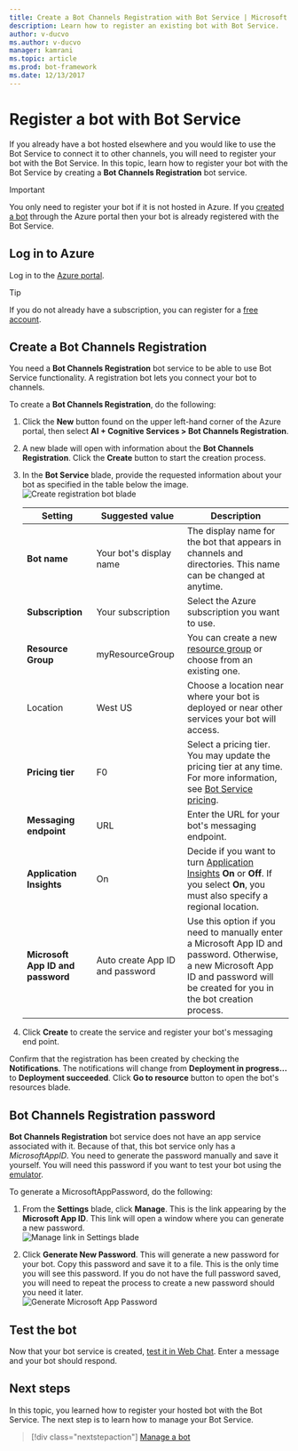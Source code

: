 ```yaml
---
title: Create a Bot Channels Registration with Bot Service | Microsoft Docs
description: Learn how to register an existing bot with Bot Service.
author: v-ducvo
ms.author: v-ducvo
manager: kamrani
ms.topic: article
ms.prod: bot-framework
ms.date: 12/13/2017
---
```

# Register a bot with Bot Service
If you already have a bot hosted elsewhere and you would like to use the Bot Service to connect it to other channels, you will need to register your bot with the Bot Service. In this topic, learn how to register your bot with the Bot Service by creating a **Bot Channels Registration** bot service.

> [!IMPORTANT] 
> You only need to register your bot if it is not hosted in Azure. If you [created a bot](bot-service-quickstart.md) through the Azure portal then your bot is already registered with the Bot Service.

## Log in to Azure
Log in to the [Azure portal](http://portal.azure.com).

> [!TIP]
> If you do not already have a subscription, you can register for a <a href="https://azure.microsoft.com/en-us/free/" target="_blank">free account</a>.

## Create a Bot Channels Registration
You need a **Bot Channels Registration** bot service to be able to use Bot Service functionality. A registration bot lets you connect your bot to channels.

To create a **Bot Channels Registration**, do the following:

1. Click the **New** button found on the upper left-hand corner of the Azure portal, then select **AI + Cognitive Services > Bot Channels Registration**. 

2. A new blade will open with information about the **Bot Channels Registration**. Click the **Create** button to start the creation process. 

3. In the **Bot Service** blade, provide the requested information about your bot as specified in the table below the image.  <br/>
   ![Create registration bot blade](~/media/azure-bot-quickstarts/registration-create-bot-service-blade.png)


   |                    Setting                     |         Suggested value         |                                                                                                  Description                                                                                                  |
   |------------------------------------------------|---------------------------------|---------------------------------------------------------------------------------------------------------------------------------------------------------------------------------------------------------------|
   |           <strong>Bot name</strong>            |     Your bot's display name     |                                                  The display name for the bot that appears in channels and directories. This name can be changed at anytime.                                                  |
   |         <strong>Subscription</strong>          |        Your subscription        |                                                                                Select the Azure subscription you want to use.                                                                                 |
   |        <strong>Resource Group</strong>         |         myResourceGroup         |                                 You can create a new [resource group](/azure/azure-resource-manager/resource-group-overview#resource-groups) or choose from an existing one.                                  |
   |                    Location                    |             West US             |                                                        Choose a location near where your bot is deployed or near other services your bot will access.                                                         |
   |         <strong>Pricing tier</strong>          |               F0                |             Select a pricing tier. You may update the pricing tier at any time. For more information, see [Bot Service pricing](https://azure.microsoft.com/en-us/pricing/details/bot-service/).              |
   |      <strong>Messaging endpoint</strong>       |               URL               |                                                                               Enter the URL for your bot's messaging endpoint.                                                                                |
   |     <strong>Application Insights</strong>      |               On                | Decide if you want to turn [Application Insights](bot-service-manage-analytics.md) <strong>On</strong> or <strong>Off</strong>. If you select <strong>On</strong>, you must also specify a regional location. |
   | <strong>Microsoft App ID and password</strong> | Auto create App ID and password |              Use this option if you need to manually enter a Microsoft App ID and password. Otherwise, a new Microsoft App ID and password will be created for you in the bot creation process.               |


4. Click **Create** to create the service and register your bot's messaging end point.

Confirm that the registration has been created by checking the **Notifications**. The notifications will change from **Deployment in progress...** to **Deployment succeeded**. Click **Go to resource** button to open the bot's resources blade. 

## Bot Channels Registration password

**Bot Channels Registration** bot service does not have an app service associated with it. Because of that, this bot service only has a *MicrosoftAppID*. You need to generate the password manually and save it yourself. You will need this password if you want to test your bot using the [emulator](bot-service-debug-emulator.md).

To generate a MicrosoftAppPassword, do the following:

1. From the **Settings** blade, click **Manage**. This is the link appearing by the **Microsoft App ID**. This link will open a window where you can generate a new password. <br/>
  ![Manage link in Settings blade](~/media/azure-bot-quickstarts/registration-settings-manage-link.png)

2. Click **Generate New Password**. This will generate a new password for your bot. Copy this password and save it to a file. This is the only time you will see this password. If you do not have the full password saved, you will need to repeat the process to create a new password should you need it later. <br/>
  ![Generate Microsoft App Password](~/media/azure-bot-quickstarts/registration-generate-app-password.png)

## Test the bot

Now that your bot service is created, [test it in Web Chat](bot-service-manage-test-webchat.md). Enter a message and your bot should respond.

## Next steps

In this topic, you learned how to register your hosted bot with the Bot Service. The next step is to learn how to manage your Bot Service.

> [!div class="nextstepaction"]
> [Manage a bot](bot-service-manage-overview.md)


